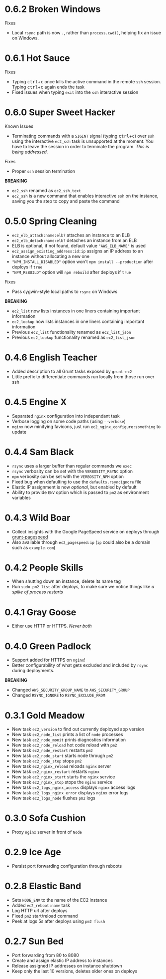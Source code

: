 # 0.6.2 Broken Windows

Fixes

- Local `rsync` path is now `.`, rather than `process.cwd()`, helping fix an issue on Windows.

# 0.6.1 Hot Sauce

Fixes

- Typing <kbd>ctrl</kbd>+<kbd>c</kbd> once kills the active command in the remote `ssh` session. Typing <kbd>ctrl</kbd>+<kbd>c</kbd> again ends the task
- Fixed issues when typing `exit` into the `ssh` interactive session

# 0.6.0 Super Sweet Hacker

Known Issues

- Terminating commands with a `SIGINT` signal (typing <kbd>ctrl</kbd>+<kbd>c</kbd>) over `ssh` using the interactive `ec2_ssh` task is unsupported at the moment: You have to leave the session in order to terminate the program. _This is being addressed._

Fixes

- Proper `ssh` session termination

**BREAKING**

- `ec2_ssh` renamed as `ec2_ssh_text`
- `ec2_ssh` is a new command that enables interactive `ssh` on the instance, saving you the step to copy and paste the command

# 0.5.0 Spring Cleaning

- `ec2_elb_attach:name:elb?` attaches an instance to an ELB
- `ec2_elb_detach:name:elb?` detaches an instance from an ELB
- ELB is optional, if not found, default value `"AWS_ELB_NAME"` is used
- `ec2_assign_existing_address:id:ip` assigns an IP address to an instance without allocating a new one
- `"NPM_INSTALL_DISABLED"` option won't `npm install --production` after deploys if `true`
- `"NPM_REBUILD"` option will `npm rebuild` after deploys if `true`

Fixes

- Pass cygwin-style local paths to `rsync` on Windows

**BREAKING**

- `ec2_list` now lists instances in one liners containing important information
- `ec2_lookup` now lists instances in one liners containing important information
- Previous `ec2_list` functionality renamed as `ec2_list_json`
- Previous `ec2_lookup` functionality renamed as `ec2_list_json`

# 0.4.6 English Teacher

- Added description to all Grunt tasks exposed by `grunt-ec2`
- Little prefix to differentiate commands run locally from those run over ssh

# 0.4.5 Engine X

- Separated `nginx` configuration into independant task
- Verbose logging on some code paths (using `--verbose`)
- `nginx` now minifying favicons, just run `ec2_nginx_configure:something` to update

# 0.4.4 Sam Black

- `rsync` uses a larger buffer than regular commands we `exec`
- `rsync` verbosity can be set with the `VERBOSITY_RSYNC` option
- `npm` verbosity can be set with the `VERBOSITY_NPM` option
- Fixed bug when defaulting to use the `defaults.rsyncignore` file
- Elastic IP assignment is now _optional_, but enabled by default
- Ability to provide `ENV` option which is passed to `pm2` as environment variables

# 0.4.3 Wild Boar

- Collect insights with the Google PageSpeed service on deploys through [grunt-pagespeed](https://github.com/jrcryer/grunt-pagespeed)
- Also available through `ec2_pagespeed:ip` (`ip` could also be a domain such as `example.com`)

# 0.4.2 People Skills

- When shutting down an instance, delete its name tag
- Run `sudo pm2 list` after deploys, to make sure we notice things like _a spike of process restarts_

# 0.4.1 Gray Goose

- Either use HTTP or HTTPS. _Never both_

# 0.4.0 Green Padlock

- Support added for HTTPS on `nginx`!
- Better configurability of what gets excluded and included by `rsync` during deployments.

**BREAKING**

- Changed `AWS_SECURITY_GROUP_NAME` to `AWS_SECURITY_GROUP`
- Changed `RSYNC_IGNORE` to `RSYNC_EXCLUDE_FROM`

# 0.3.1 Gold Meadow

- New task `ec2_version` to find out currently deployed app version
- New task `ec2_node_list` prints a list of `node` processes
- New task `ec2_node_monit` prints diagnostics information
- New task `ec2_node_reload` hot code reload with `pm2`
- New task `ec2_node_restart` restarts `pm2`
- New task `ec2_node_start` starts node through `pm2`
- New task `ec2_node_stop` stops `pm2`
- New task `ec2_nginx_reload` reloads `nginx` server
- New task `ec2_nginx_restart` restarts `nginx`
- New task `ec2_nginx_start` starts the `nginx` service
- New task `ec2_nginx_stop` stops the `nginx` service
- New task `ec2_logs_nginx_access` displays `nginx` access logs
- New task `ec2_logs_nginx_error` displays `nginx` error logs
- New task `ec2_logs_node` flushes `pm2` logs

# 0.3.0 Sofa Cushion

- Proxy `nginx` server in front of `Node`

# 0.2.9 Ice Age

- Persist port forwarding configuration through reboots

# 0.2.8 Elastic Band

- Sets `NODE_ENV` to the name of the EC2 instance
- Added `ec2_reboot:name` task
- Log HTTP url after deploys
- Fixed `pm2` start/reload command
- Peek at logs 5s after deploys using `pm2 flush`

# 0.2.7 Sun Bed

- Port forwarding from 80 to 8080
- Create and assign elastic IP address to instances
- Release assigned IP addresses on instance shutdown
- Keep only the last 10 versions, deletes older ones on deploys
